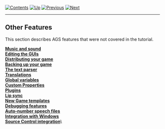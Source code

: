 []()

[![Contents](contents.gif)](ags) [![Up](up.gif)](ags)
[![Previous](back.gif)](ags11#topic14)
[![Next](forward.gif)](ags13#MusAndSound)

------------------------------------------------------------------------

Other Features
--------------

This section describes AGS features that were not covered in the
tutorial.

[**Music and sound**](ags13#MusAndSound)\
[**Editing the GUIs**](ags14#topic21)\
[**Distributing your game**](ags15#DistGame)\
[**Backing up your game**](ags16#topic29)\
[**The text parser**](ags17#TextParser)\
[**Translations**](ags18#topic30)\
[**Global variables**](ags19#GlobalVariables)\
[**Custom Properties**](ags20#topic31)\
[**Plugins**](ags21#topic32)\
[**Lip sync**](ags22#topic33)\
[**New Game templates**](ags23#topic38)\
[**Debugging features**](ags24#Debuggingfeatures)\
[**Auto-number speech files**](ags25#topic39)\
[**Integration with Windows**](ags26#topic40)\
[**Source Control integration**](ags27#SourceControl)\

